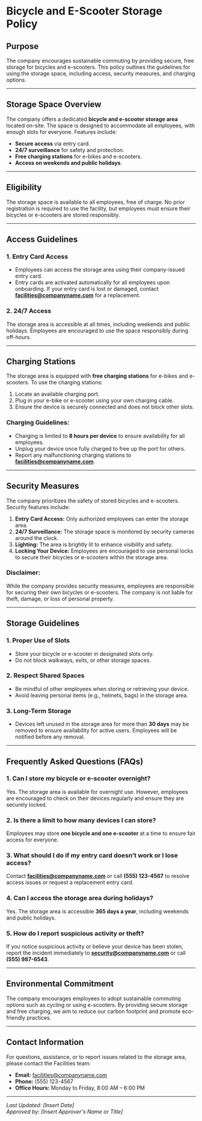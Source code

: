 # Bicycle and E-Scooter Storage Policy

## Purpose
The company encourages sustainable commuting by providing secure, free storage for bicycles and e-scooters. This policy outlines the guidelines for using the storage space, including access, security measures, and charging options.

---

## Storage Space Overview
The company offers a dedicated **bicycle and e-scooter storage area** located on-site. The space is designed to accommodate all employees, with enough slots for everyone. Features include:
- **Secure access** via entry card.
- **24/7 surveillance** for safety and protection.
- **Free charging stations** for e-bikes and e-scooters.
- **Access on weekends and public holidays**.

---

## Eligibility
The storage space is available to all employees, free of charge. No prior registration is required to use the facility, but employees must ensure their bicycles or e-scooters are stored responsibly.

---

## Access Guidelines

### 1. **Entry Card Access**
- Employees can access the storage area using their company-issued entry card.
- Entry cards are activated automatically for all employees upon onboarding. If your entry card is lost or damaged, contact **facilities@companyname.com** for a replacement.

### 2. **24/7 Access**
The storage area is accessible at all times, including weekends and public holidays. Employees are encouraged to use the space responsibly during off-hours.

---

## Charging Stations
The storage area is equipped with **free charging stations** for e-bikes and e-scooters. To use the charging stations:
1. Locate an available charging port.
2. Plug in your e-bike or e-scooter using your own charging cable.
3. Ensure the device is securely connected and does not block other slots.

### Charging Guidelines:
- Charging is limited to **8 hours per device** to ensure availability for all employees.
- Unplug your device once fully charged to free up the port for others.
- Report any malfunctioning charging stations to **facilities@companyname.com**.

---

## Security Measures
The company prioritizes the safety of stored bicycles and e-scooters. Security features include:
1. **Entry Card Access:** Only authorized employees can enter the storage area.
2. **24/7 Surveillance:** The storage space is monitored by security cameras around the clock.
3. **Lighting:** The area is brightly lit to enhance visibility and safety.
4. **Locking Your Device:** Employees are encouraged to use personal locks to secure their bicycles or e-scooters within the storage area.

### Disclaimer:
While the company provides security measures, employees are responsible for securing their own bicycles or e-scooters. The company is not liable for theft, damage, or loss of personal property.

---

## Storage Guidelines

### 1. **Proper Use of Slots**
- Store your bicycle or e-scooter in designated slots only.
- Do not block walkways, exits, or other storage spaces.

### 2. **Respect Shared Spaces**
- Be mindful of other employees when storing or retrieving your device.
- Avoid leaving personal items (e.g., helmets, bags) in the storage area.

### 3. **Long-Term Storage**
- Devices left unused in the storage area for more than **30 days** may be removed to ensure availability for active users. Employees will be notified before any removal.

---

## Frequently Asked Questions (FAQs)

### 1. Can I store my bicycle or e-scooter overnight?
Yes. The storage area is available for overnight use. However, employees are encouraged to check on their devices regularly and ensure they are securely locked.

### 2. Is there a limit to how many devices I can store?
Employees may store **one bicycle and one e-scooter** at a time to ensure fair access for everyone.

### 3. What should I do if my entry card doesn’t work or I lose access?
Contact **facilities@companyname.com** or call **(555) 123-4567** to resolve access issues or request a replacement entry card.

### 4. Can I access the storage area during holidays?
Yes. The storage area is accessible **365 days a year**, including weekends and public holidays.

### 5. How do I report suspicious activity or theft?
If you notice suspicious activity or believe your device has been stolen, report the incident immediately to **security@companyname.com** or call **(555) 987-6543**.

---

## Environmental Commitment
The company encourages employees to adopt sustainable commuting options such as cycling or using e-scooters. By providing secure storage and free charging, we aim to reduce our carbon footprint and promote eco-friendly practices.

---

## Contact Information
For questions, assistance, or to report issues related to the storage area, please contact the Facilities team:

- **Email:** facilities@companyname.com  
- **Phone:** (555) 123-4567  
- **Office Hours:** Monday to Friday, 8:00 AM – 6:00 PM  

---

*Last Updated: [Insert Date]*  
*Approved by: [Insert Approver's Name or Title]*  